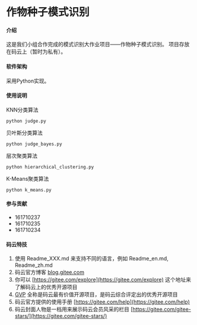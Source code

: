 # 作物种子模式识别

#### 介绍
这是我们小组合作完成的模式识别大作业项目——作物种子模式识别。
项目存放在码云上（暂时为私有）。

#### 软件架构
采用Python实现。


#### 使用说明
KNN分类算法	 
```
python judge.py
```
贝叶斯分类算法	 
```
python judge_bayes.py
```
层次聚类算法  
```
python hierarchical_clustering.py
```
K-Means聚类算法	 
```
python k_means.py
```


#### 参与贡献
* 161710237
* 161710235
* 161710234


#### 码云特技

1.  使用 Readme\_XXX.md 来支持不同的语言，例如 Readme\_en.md, Readme\_zh.md
2.  码云官方博客 [blog.gitee.com](https://blog.gitee.com)
3.  你可以 [https://gitee.com/explore](https://gitee.com/explore) 这个地址来了解码云上的优秀开源项目
4.  [GVP](https://gitee.com/gvp) 全称是码云最有价值开源项目，是码云综合评定出的优秀开源项目
5.  码云官方提供的使用手册 [https://gitee.com/help](https://gitee.com/help)
6.  码云封面人物是一档用来展示码云会员风采的栏目 [https://gitee.com/gitee-stars/](https://gitee.com/gitee-stars/)

